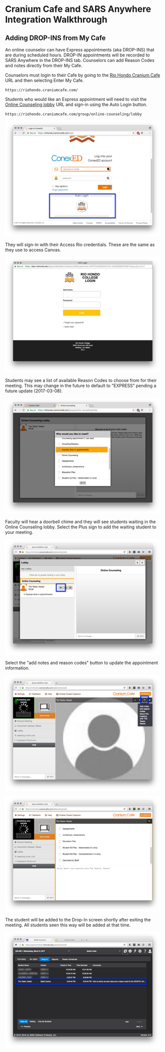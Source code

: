 # Cranium Cafe and SARS Anywhere Integration Walkthrough

## Adding DROP-INS from My Cafe

An online counselor can have Express appointments (aka DROP-INS) that are during scheduled hours. DROP-IN appointments will be recorded to SARS Anywhere in the DROP-INS tab. Counselors can add Reason Codes and notes directly from their My Cafe.

Counselors must login to their Cafe by going to the [Rio Hondo Cranium Cafe](riohondo.craniumcafe.com) URL and then selecting Enter My Cafe.

    https://riohondo.craniumcafe.com/

Students who would like an Express appointment will need to visit the [Online Counseling lobby](https://riohondo.craniumcafe.com/group/online-counseling/lobby) URL and sign-in using the Auto Login button.

    https://riohondo.craniumcafe.com/group/online-counseling/lobby

![](img/12.png)

They will sign-in with their Access Rio credentials. These are the same as they use to access Canvas.

![](img/13.png)

Students may see a list of available Reason Codes to choose from for their meeting. This may change in the future to default to "EXPRESS" pending a future update (2017-03-08).

![](img/14.png)

Faculty will hear a doorbell chime and they will see students waiting in the Online Counseling lobby. Select the Plus sign to add the waiting student to your meeting.

![](img/15.png)

Select the "add notes and reason codes" button to update the appointment information.

![](img/17.png)

![](img/18.png)

The student will be added to the Drop-In screen shortly after exiting the meeting. All students seen this way will be added at that time.

![](img/19.png)
